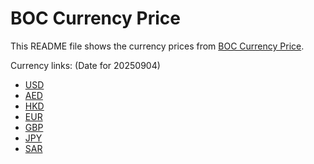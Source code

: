 # BOC Currency Price

This README file shows the currency prices from [BOC Currency Price](https://www.boc.cn/sourcedb/whpj/).

Currency links: (Date for 20250904)

- [USD](https://bocurrencyprice.techina.science/BOC_CURRENCY_PRICE/USD/20250904.json)
- [AED](https://bocurrencyprice.techina.science/BOC_CURRENCY_PRICE/AED/20250904.json)
- [HKD](https://bocurrencyprice.techina.science/BOC_CURRENCY_PRICE/HKD/20250904.json)
- [EUR](https://bocurrencyprice.techina.science/BOC_CURRENCY_PRICE/EUR/20250904.json)
- [GBP](https://bocurrencyprice.techina.science/BOC_CURRENCY_PRICE/GBP/20250904.json)
- [JPY](https://bocurrencyprice.techina.science/BOC_CURRENCY_PRICE/JPY/20250904.json)
- [SAR](https://bocurrencyprice.techina.science/BOC_CURRENCY_PRICE/SAR/20250904.json)
